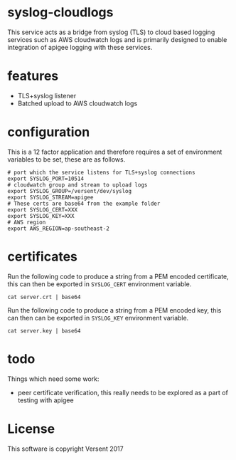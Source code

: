 # syslog-cloudlogs

This service acts as a bridge from syslog (TLS) to cloud based logging services such as AWS cloudwatch logs and is primarily designed to enable integration of apigee logging with these services.

# features

* TLS+syslog listener
* Batched upload to AWS cloudwatch logs

# configuration

This is a 12 factor application and therefore requires a set of environment variables to be set, these are as follows.

```
# port which the service listens for TLS+syslog connections
export SYSLOG_PORT=10514
# cloudwatch group and stream to upload logs
export SYSLOG_GROUP=/versent/dev/syslog
export SYSLOG_STREAM=apigee
# These certs are base64 from the example folder
export SYSLOG_CERT=XXX
export SYSLOG_KEY=XXX
# AWS region
export AWS_REGION=ap-southeast-2
```

# certificates

Run the following code to produce a string from a PEM encoded certificate, this can then be exported in `SYSLOG_CERT` environment variable.

```
cat server.crt | base64 
```

Run the following code to produce a string from a PEM encoded key, this can then  can be exported in `SYSLOG_KEY` environment variable.

```
cat server.key | base64 
```

# todo

Things which need some work:

* peer certificate verification, this really needs to be explored as a part of testing with apigee

# License

This software is copyright Versent 2017